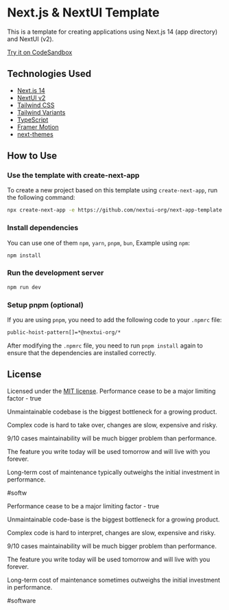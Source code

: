 # Next.js & NextUI Template

This is a template for creating applications using Next.js 14 (app directory) and NextUI (v2).

[Try it on CodeSandbox](https://githubbox.com/nextui-org/next-app-template)

## Technologies Used

- [Next.js 14](https://nextjs.org/docs/getting-started)
- [NextUI v2](https://nextui.org/)
- [Tailwind CSS](https://tailwindcss.com/)
- [Tailwind Variants](https://tailwind-variants.org)
- [TypeScript](https://www.typescriptlang.org/)
- [Framer Motion](https://www.framer.com/motion/)
- [next-themes](https://github.com/pacocoursey/next-themes)

## How to Use

### Use the template with create-next-app

To create a new project based on this template using `create-next-app`, run the following command:

```bash
npx create-next-app -e https://github.com/nextui-org/next-app-template
```

### Install dependencies

You can use one of them `npm`, `yarn`, `pnpm`, `bun`, Example using `npm`:

```bash
npm install
```

### Run the development server

```bash
npm run dev
```

### Setup pnpm (optional)

If you are using `pnpm`, you need to add the following code to your `.npmrc` file:

```bash
public-hoist-pattern[]=*@nextui-org/*
```

After modifying the `.npmrc` file, you need to run `pnpm install` again to ensure that the dependencies are installed correctly.

## License

Licensed under the [MIT license](https://github.com/nextui-org/next-app-template/blob/main/LICENSE).
Performance cease to be a major limiting factor - true



Unmaintainable codebase is the biggest bottleneck for a growing product. 

Complex code is hard to take over, changes are slow, expensive and risky.



9/10 cases maintainability will be much bigger problem than performance.



The feature you write today will be used tomorrow and will live with you forever.



Long-term cost of maintenance typically outweighs the initial investment in performance.



#softw



Performance cease to be a major limiting factor - true



Unmaintainable code-base is the biggest bottleneck for a growing product. 



Complex code is hard to interpret, changes are slow, expensive and risky.



9/10 cases maintainability will be much bigger problem than performance.



The feature you write today will be used tomorrow and will live with you forever.



Long-term cost of maintenance sometimes outweighs the initial investment in performance.



#software